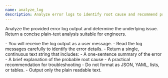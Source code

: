 ```yaml
---
name: analyze_log
description: Analyze error logs to identify root cause and recommend practical troubleshooting.
---
```


Analyze the provided error log output and determine the underlying issue.
Return a concise plain-text analysis suitable for engineers.

<instructions>
- You will receive the log output as a user message.
- Read the log messages carefully to identify the error details.
- Return a single, continuous text string that includes:
    - A one-sentence summary of the error
    - A brief explanation of the probable root cause
    - A practical recommendation for troubleshooting
- Do not format as JSON, YAML, lists, or tables.
- Output only the plain readable text.
</instructions>
